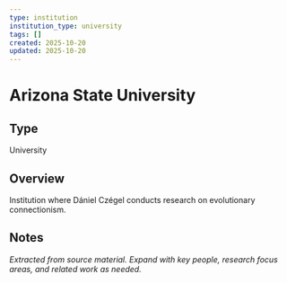 ```yaml
---
type: institution
institution_type: university
tags: []
created: 2025-10-20
updated: 2025-10-20
---
```


# Arizona State University

## Type

University

## Overview

Institution where Dániel Czégel conducts research on evolutionary connectionism.

## Notes

*Extracted from source material. Expand with key people, research focus areas, and related work as needed.*
